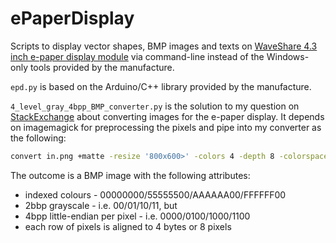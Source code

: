 # ePaperDisplay
Scripts to display vector shapes, BMP images and texts on [WaveShare 4.3 inch e-paper display module](http://www.waveshare.com/wiki/4.3inch_e-Paper) via command-line instead of the Windows-only tools provided by the manufacture.

`epd.py` is based on the Arduino/C++ library provided by the manufacture.

`4_level_gray_4bpp_BMP_converter.py` is the solution to my question on [StackExchange](http://stackoverflow.com/a/35834109/3349573) about converting images for the e-paper display. It depends on imagemagick for preprocessing the pixels and pipe into my converter as the following:
```Bash
convert in.png +matte -resize '800x600>' -colors 4 -depth 8 -colorspace gray pgm:- | ./4_level_gray_4bpp_BMP_converter.py > out.bmp
```

The outcome is a BMP image with the following attributes:
* indexed colours - 00000000/55555500/AAAAAA00/FFFFFF00
* 2bbp grayscale - i.e. 00/01/10/11, but
* 4bpp little-endian per pixel - i.e. 0000/0100/1000/1100
* each row of pixels is aligned to 4 bytes or 8 pixels